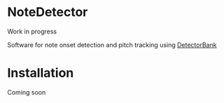 # NoteDetector

Work in progress

Software for note onset detection and pitch tracking using [DetectorBank](https://github.com/keziah55/DetectorBank)

# Installation

Coming soon
